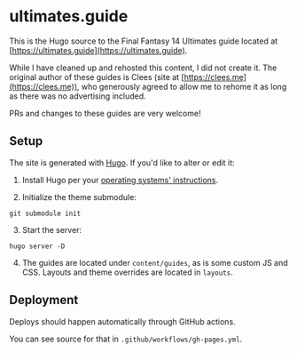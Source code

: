 # ultimates.guide

This is the Hugo source to the Final Fantasy 14 Ultimates guide located at
[https://ultimates.guide](https://ultimates.guide).

While I have cleaned up and rehosted this content, I did not create it. The
original author of these guides is Clees (site at [https://clees.me](https://clees.me)),
who generously agreed to allow me to rehome it as long as there was no
advertising included.

PRs and changes to these guides are very welcome!

## Setup

The site is generated with [Hugo](https://gohugo.io/). If you'd like to alter
or edit it:

1. Install Hugo per your [operating systems' instructions](https://gohugo.io/getting-started/installing/).

2. Initialize the theme submodule:
```
git submodule init
```

3. Start the server:
```
hugo server -D
```

4. The guides are located under `content/guides`, as is some custom JS and CSS. Layouts and theme overrides are located in `layouts`.

## Deployment

Deploys should happen automatically through GitHub actions.

You can see source for that in `.github/workflows/gh-pages.yml`.
